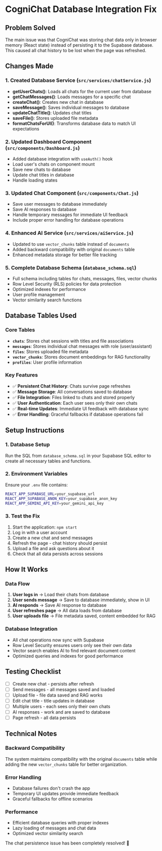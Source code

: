 # CogniChat Database Integration Fix

## Problem Solved
The main issue was that CogniChat was storing chat data only in browser memory (React state) instead of persisting it to the Supabase database. This caused all chat history to be lost when the page was refreshed.

## Changes Made

### 1. Created Database Service (`src/services/chatService.js`)
- **getUserChats()**: Loads all chats for the current user from database
- **getChatMessages()**: Loads messages for a specific chat
- **createChat()**: Creates new chat in database
- **saveMessage()**: Saves individual messages to database
- **updateChatTitle()**: Updates chat titles
- **saveFile()**: Stores uploaded file metadata
- **formatChatsForUI()**: Transforms database data to match UI expectations

### 2. Updated Dashboard Component (`src/components/Dashboard.js`)
- Added database integration with `useAuth()` hook
- Load user's chats on component mount
- Save new chats to database
- Update chat titles in database
- Handle loading states

### 3. Updated Chat Component (`src/components/Chat.js`)
- Save user messages to database immediately
- Save AI responses to database
- Handle temporary messages for immediate UI feedback
- Include proper error handling for database operations

### 4. Enhanced AI Service (`src/services/aiService.js`)
- Updated to use `vector_chunks` table instead of `documents`
- Added backward compatibility with original `documents` table
- Enhanced metadata storage for better file tracking

### 5. Complete Database Schema (`database_schema.sql`)
- Full schema including tables for chats, messages, files, vector chunks
- Row Level Security (RLS) policies for data protection
- Optimized indexes for performance
- User profile management
- Vector similarity search functions

## Database Tables Used

### Core Tables
- **`chats`**: Stores chat sessions with titles and file associations
- **`messages`**: Stores individual chat messages with role (user/assistant)
- **`files`**: Stores uploaded file metadata
- **`vector_chunks`**: Stores document embeddings for RAG functionality
- **`profiles`**: User profile information

### Key Features
- ✅ **Persistent Chat History**: Chats survive page refreshes
- ✅ **Message Storage**: All conversations saved to database
- ✅ **File Integration**: Files linked to chats and stored properly
- ✅ **User Authentication**: Each user sees only their own chats
- ✅ **Real-time Updates**: Immediate UI feedback with database sync
- ✅ **Error Handling**: Graceful fallbacks if database operations fail

## Setup Instructions

### 1. Database Setup
Run the SQL from `database_schema.sql` in your Supabase SQL editor to create all necessary tables and functions.

### 2. Environment Variables
Ensure your `.env` file contains:
```bash
REACT_APP_SUPABASE_URL=your_supabase_url
REACT_APP_SUPABASE_ANON_KEY=your_supabase_anon_key
REACT_APP_GEMINI_API_KEY=your_gemini_api_key
```

### 3. Test the Fix
1. Start the application: `npm start`
2. Log in with a user account
3. Create a new chat and send messages
4. Refresh the page - chat history should persist
5. Upload a file and ask questions about it
6. Check that all data persists across sessions

## How It Works

### Data Flow
1. **User logs in** → Load their chats from database
2. **User sends message** → Save to database immediately, show in UI
3. **AI responds** → Save AI response to database
4. **User refreshes page** → All data loads from database
5. **User uploads file** → File metadata saved, content embedded for RAG

### Database Integration
- All chat operations now sync with Supabase
- Row Level Security ensures users only see their own data
- Vector search enables AI to find relevant document content
- Optimized queries and indexes for good performance

## Testing Checklist

- [ ] Create new chat - persists after refresh
- [ ] Send messages - all messages saved and loaded
- [ ] Upload file - file data saved and RAG works
- [ ] Edit chat title - title updates in database
- [ ] Multiple users - each sees only their own chats
- [ ] AI responses - work and are saved to database
- [ ] Page refresh - all data persists

## Technical Notes

### Backward Compatibility
The system maintains compatibility with the original `documents` table while adding the new `vector_chunks` table for better organization.

### Error Handling
- Database failures don't crash the app
- Temporary UI updates provide immediate feedback
- Graceful fallbacks for offline scenarios

### Performance
- Efficient database queries with proper indexes
- Lazy loading of messages and chat data
- Optimized vector similarity search

The chat persistence issue has been completely resolved! 🎉
